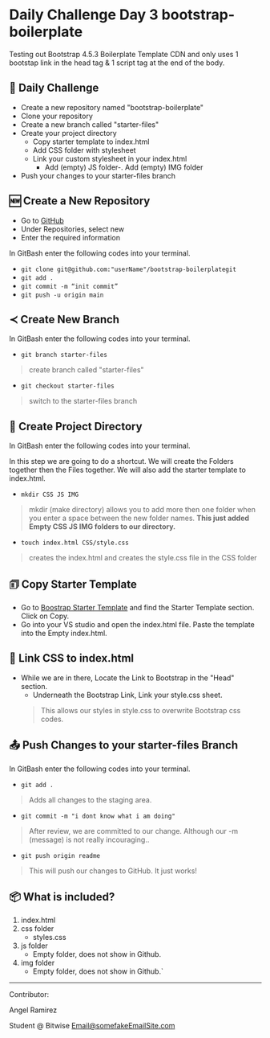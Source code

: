 #  Daily Challenge Day 3 bootstrap-boilerplate

Testing out Bootstrap 4.5.3 Boilerplate Template CDN and only uses 1 bootstap link in the head tag & 1 script tag at the end of the body.
 
## &#128198; Daily Challenge

- Create a new repository named "bootstrap-boilerplate"
- Clone your repository
- Create a new branch called "starter-files"
- Create your project directory
    - Copy starter template to index.html
    -  Add CSS folder with stylesheet
    - Link your custom stylesheet in your index.html
        - Add (empty) JS folder-. Add (empty) IMG folder
- Push your changes to your starter-files branch

## &#127381; Create a New Repository

- Go to [GitHub](http:github.com)
- Under Repositories, select new
- Enter the required information


In GitBash enter the following codes into your terminal.
- `git clone git@github.com:"userName"/bootstrap-boilerplategit`
- `git add .`
- `git commit -m “init commit”`
- `git push -u origin main`
## &#8826; Create New Branch

In GitBash enter the following codes into your terminal.

- `git branch starter-files` 
>create branch called "starter-files"
- `git checkout starter-files`
>switch to the starter-files branch
## &#128189; Create Project Directory

In GitBash enter the following codes into your terminal.

In this step we are going to do a shortcut. We will create the Folders together then the Files together. We will also add the starter template to index.html.

- `mkdir CSS JS IMG`
>mkdir (make directory) allows you to add more then one folder when you enter a space between the new folder names. **This just added Empty CSS JS IMG folders to our directory.**
- `touch index.html CSS/style.css`
>creates the index.html and creates the style.css file in the CSS folder

## &#128458; Copy Starter Template

- Go to  [Boostrap Starter Template](https://getbootstrap.com/docs/4.5/getting-started/introduction/#starter-template) and find the Starter Template section. Click on Copy.
- Go into your VS studio and open the index.html file. Paste the template into the Empty index.html.

## &#128279; Link CSS to index.html

- While we are in there, Locate the Link to Bootstrap  in the "Head" section.
    - Underneath the Bootstrap Link, Link your style.css sheet.
    >This allows our styles in style.css to overwrite Bootstrap css codes.

## &#128228; Push Changes to your starter-files Branch

In GitBash enter the following codes into your terminal.
- `git add .`
> Adds all changes to the staging area.
- `git commit -m "i dont know what i am doing"`
> After review, we are committed to our change. Although our -m (message) is not really incouraging..
-   `git push origin readme`
> This will push our changes to GitHub. It just works!

## &#128230; What is included?

1. index.html
2. css folder
   - styles.css
3. js folder
    - Empty folder, does not show in Github.
4. img folder
    - Empty folder, does not show in Github.`
___
Contributor:

Angel Ramirez

Student @ Bitwise
Email@somefakeEmailSite.com